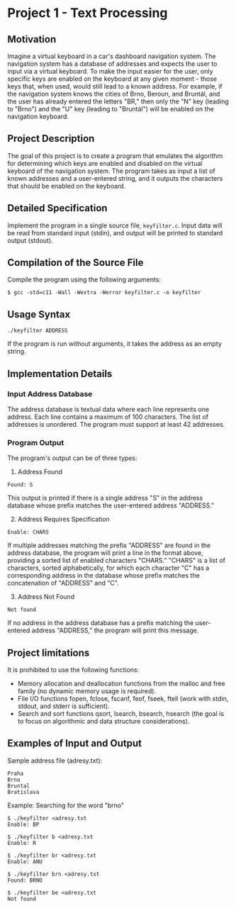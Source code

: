 # Project 1 - Text Processing

## Motivation

Imagine a virtual keyboard in a car's dashboard navigation system. The navigation system has a database of addresses and expects the user to input via a virtual keyboard. To make the input easier for the user, only specific keys are enabled on the keyboard at any given moment - those keys that, when used, would still lead to a known address. For example, if the navigation system knows the cities of Brno, Beroun, and Bruntál, and the user has already entered the letters "BR," then only the "N" key (leading to "Brno") and the "U" key (leading to "Bruntál") will be enabled on the navigation keyboard.

## Project Description

The goal of this project is to create a program that emulates the algorithm for determining which keys are enabled and disabled on the virtual keyboard of the navigation system. The program takes as input a list of known addresses and a user-entered string, and it outputs the characters that should be enabled on the keyboard.

## Detailed Specification

Implement the program in a single source file, `keyfilter.c`. Input data will be read from standard input (stdin), and output will be printed to standard output (stdout).

## Compilation of the Source File

Compile the program using the following arguments:

~~~shell
$ gcc -std=c11 -Wall -Wextra -Werror keyfilter.c -o keyfilter
~~~

## Usage Syntax

~~~shell
./keyfilter ADDRESS
~~~

If the program is run without arguments, it takes the address as an empty string.

## Implementation Details
### Input Address Database

The address database is textual data where each line represents one address. Each line contains a maximum of 100 characters. The list of addresses is unordered. The program must support at least 42 addresses.

### Program Output
The program's output can be of three types:

1. Address Found
~~~shell
Found: S
~~~
This output is printed if there is a single address "S" in the address database whose prefix matches the user-entered address "ADDRESS."

2. Address Requires Specification
~~~shell
Enable: CHARS
~~~
If multiple addresses matching the prefix "ADDRESS" are found in the address database, the program will print a line in the format above, providing a sorted list of enabled characters "CHARS." "CHARS" is a list of characters, sorted alphabetically, for which each character "C" has a corresponding address in the database whose prefix matches the concatenation of "ADDRESS" and "C".

3. Address Not Found
~~~shell
Not found
~~~
If no address in the address database has a prefix matching the user-entered address "ADDRESS," the program will print this message.

## Project limitations
It is prohibited to use the following functions:
- Memory allocation and deallocation functions from the malloc and free family (no dynamic memory usage is required).
- File I/O functions fopen, fclose, fscanf, feof, fseek, ftell (work with stdin, stdout, and stderr is sufficient).
- Search and sort functions qsort, lsearch, bsearch, hsearch (the goal is to focus on algorithmic and data structure considerations).

## Examples of Input and Output
Sample address file (adresy.txt):
~~~shell
Praha
Brno
Bruntal
Bratislava
~~~

Example: Searching for the word "brno"
~~~shell
$ ./keyfilter <adresy.txt
Enable: BP

$ ./keyfilter b <adresy.txt
Enable: R

$ ./keyfilter br <adresy.txt
Enable: ANU

$ ./keyfilter brn <adresy.txt
Found: BRNO

$ ./keyfilter be <adresy.txt
Not found

~~~
